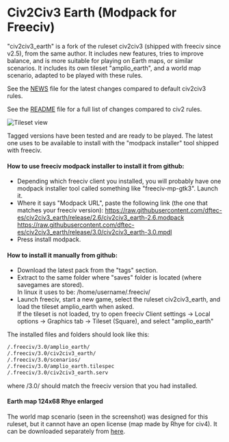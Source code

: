 # Civ2Civ3 Earth (Modpack for Freeciv)
"civ2civ3_earth" is a fork of the ruleset civ2civ3 (shipped with freeciv since v2.5), from the same author. It includes new features, tries to improve balance, and is more suitable for playing on Earth maps, or similar scenarios. It includes its own tileset "amplio_earth", and a world map scenario, adapted to be played with these rules.

See the [NEWS](https://raw.githubusercontent.com/dftec-es/civ2civ3_earth/release/3.0/civ2civ3_earth/NEWS.ruleset_civ2civ3_earth) file for the latest changes compared to default civ2civ3 rules.
 
See the [README](https://raw.githubusercontent.com/dftec-es/civ2civ3_earth/release/3.0/civ2civ3_earth/README.ruleset_civ2civ3_earth) file for a full list of changes compared to civ2 rules.

![Tileset view](/Screenshots/civ2civ3_earth-tileset.jpg?raw=true "Tileset view")

Tagged versions have been tested and are ready to be played. The latest one uses to be available to install with the "modpack installer" tool shipped with freeciv.

#### How to use freeciv modpack installer to install it from github:
* Depending which freeciv client you installed, you will probably have one modpack installer tool called something like "freeciv-mp-gtk3". Launch it. 
* Where it says "Modpack URL", paste the following link (the one that matches your freeciv version):
https://raw.githubusercontent.com/dftec-es/civ2civ3_earth/release/2.6/civ2civ3_earth-2.6.modpack
https://raw.githubusercontent.com/dftec-es/civ2civ3_earth/release/3.0/civ2civ3_earth-3.0.mpdl
* Press install modpack.

#### How to install it manually from github:
* Download the latest pack from the "tags" section.
* Extract to the same folder where "saves" folder is located (where savegames are stored).<br/>
In linux it uses to be: /home/username/.freeciv/
* Launch freeciv, start a new game, select the ruleset civ2civ3_earth, and load the tileset amplio_earth when asked.<br/>
If the tileset is not loaded, try to open freeciv Client settings &rarr; Local options &rarr; Graphics tab &rarr; Tileset (Square), and select "amplio_earth"

The installed files and folders should look like this:
```sh
/.freeciv/3.0/amplio_earth/
/.freeciv/3.0/civ2civ3_earth/
/.freeciv/3.0/scenarios/
/.freeciv/3.0/amplio_earth.tilespec
/.freeciv/3.0/civ2civ3_earth.serv
```
where /3.0/ should match the freeciv version that you had installed.

#### Earth map 124x68 Rhye enlarged
The world map scenario (seen in the screenshot) was designed for this ruleset, but it cannot have an open license (map made by Rhye for civ4). It can be downloaded separately from [here](https://drive.google.com/file/d/1Di-O4LCYN0X2cOp9K_FGcqwsoDr8vKt2/view?usp=sharing).
